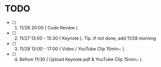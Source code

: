 # TODO

- [ ] 1. 11/26 20:00 ( Code Review ).
- [ ] 2. 11/27 13:00 - 15:30 ( Keynote ). Tip. If not done, add 11/28 morning
- [ ] 3. 11/28 13:00 - 17:00 ( Video / YouTube Clip 15min~ ).
- [ ] 4. Before 11/30 ( Upload Keynote.pdf & YouTube Clip 15min~ ).

